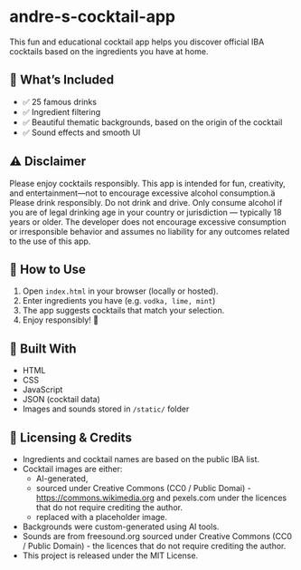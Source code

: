 # andre-s-cocktail-app

This fun and educational cocktail app helps you discover official IBA cocktails based on the ingredients you have at home.

## 🍹 What’s Included
- ✅ 25 famous drinks
- ✅ Ingredient filtering
- ✅ Beautiful thematic backgrounds, based on the origin of the cocktail
- ✅ Sound effects and smooth UI

## ⚠️ Disclaimer
Please enjoy cocktails responsibly. This app is intended for fun, creativity, and entertainment—not to encourage excessive alcohol consumption.ä
Please drink responsibly. Do not drink and drive.
Only consume alcohol if you are of legal drinking age in your country or jurisdiction — typically 18 years or older.
The developer does not encourage excessive consumption or irresponsible behavior and assumes no liability for any outcomes related to the use of this app.


## 🚀 How to Use

1. Open `index.html` in your browser (locally or hosted).
2. Enter ingredients you have (e.g. `vodka, lime, mint`)
3. The app suggests cocktails that match your selection.
4. Enjoy responsibly! 🍹

## 🧱 Built With
- HTML
- CSS
- JavaScript
- JSON (cocktail data)
- Images and sounds stored in `/static/` folder



## 📄 Licensing & Credits
- Ingredients and cocktail names are based on the public IBA list.
- Cocktail images are either:
  - AI-generated,
  - sourced under Creative Commons (CC0 / Public Domai) - https://commons.wikimedia.org and pexels.com under the licences that do not require crediting the author.
  - replaced with a placeholder image.
- Backgrounds were custom-generated using AI tools.
- Sounds are from freesound.org sourced under Creative Commons (CC0 / Public Domain) - the licences that do not require crediting the author.
- This project is released under the MIT License.

